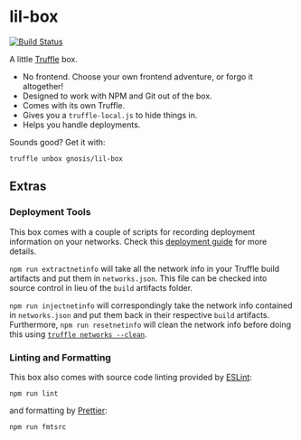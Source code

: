 # lil-box

[![Build Status](https://travis-ci.org/gnosis/lil-box.svg?branch=master)](https://travis-ci.org/gnosis/lil-box)

A little [Truffle](http://truffleframework.com/) box.

* No frontend. Choose your own frontend adventure, or forgo it altogether!
* Designed to work with NPM and Git out of the box.
* Comes with its own Truffle.
* Gives you a `truffle-local.js` to hide things in.
* Helps you handle deployments.

Sounds good? Get it with:

    truffle unbox gnosis/lil-box

## Extras

### Deployment Tools

This box comes with a couple of scripts for recording deployment information on your networks. Check this [deployment guide](deployment-guide.md) for more details.

`npm run extractnetinfo` will take all the network info in your Truffle build artifacts and put them in `networks.json`. This file can be checked into source control in lieu of the `build` artifacts folder.

`npm run injectnetinfo` will correspondingly take the network info contained in `networks.json` and put them back in their respective `build` artifacts. Furthermore, `npm run resetnetinfo` will clean the network info before doing this using [`truffle networks --clean`](http://truffleframework.com/docs/advanced/commands#networks).

### Linting and Formatting

This box also comes with source code linting provided by [ESLint](https://eslint.org/):

    npm run lint

and formatting by [Prettier](https://prettier.io/):

    npm run fmtsrc
